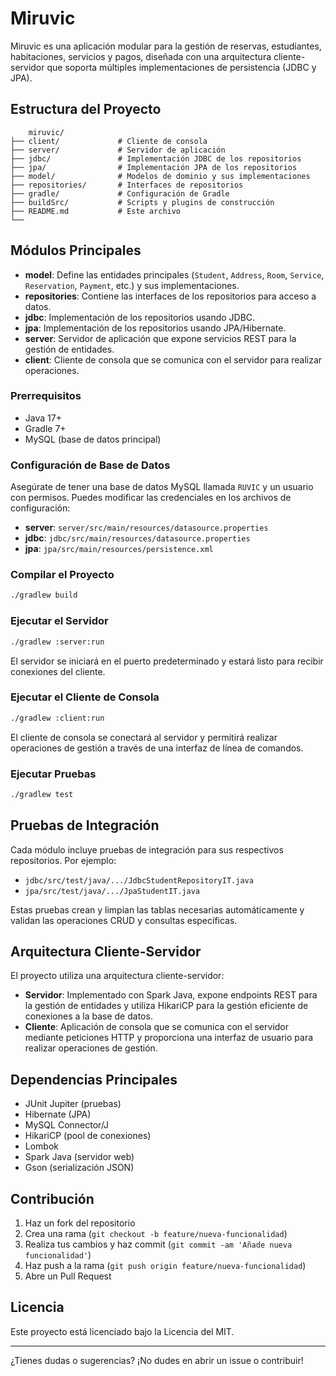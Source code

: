 # Miruvic

Miruvic es una aplicación modular para la gestión de reservas, estudiantes, habitaciones, servicios y pagos, diseñada con una arquitectura cliente-servidor que soporta múltiples implementaciones de persistencia (JDBC y JPA).

## Estructura del Proyecto

```plaintext
    miruvic/
├── client/             # Cliente de consola
├── server/             # Servidor de aplicación
├── jdbc/               # Implementación JDBC de los repositorios
├── jpa/                # Implementación JPA de los repositorios
├── model/              # Modelos de dominio y sus implementaciones
├── repositories/       # Interfaces de repositorios
├── gradle/             # Configuración de Gradle
├── buildSrc/           # Scripts y plugins de construcción
├── README.md           # Este archivo
└── 
```

## Módulos Principales

- **model**: Define las entidades principales (`Student`, `Address`, `Room`, `Service`, `Reservation`, `Payment`, etc.) y sus implementaciones.
- **repositories**: Contiene las interfaces de los repositorios para acceso a datos.
- **jdbc**: Implementación de los repositorios usando JDBC.
- **jpa**: Implementación de los repositorios usando JPA/Hibernate.
- **server**: Servidor de aplicación que expone servicios REST para la gestión de entidades.
- **client**: Cliente de consola que se comunica con el servidor para realizar operaciones.

### Prerrequisitos

- Java 17+
- Gradle 7+
- MySQL (base de datos principal)

### Configuración de Base de Datos

Asegúrate de tener una base de datos MySQL llamada `RUVIC` y un usuario con permisos. Puedes modificar las credenciales en los archivos de configuración:

- **server**: `server/src/main/resources/datasource.properties`
- **jdbc**: `jdbc/src/main/resources/datasource.properties`
- **jpa**: `jpa/src/main/resources/persistence.xml`

### Compilar el Proyecto

```bash
./gradlew build
```

### Ejecutar el Servidor

```bash
./gradlew :server:run
```

El servidor se iniciará en el puerto predeterminado y estará listo para recibir conexiones del cliente.

### Ejecutar el Cliente de Consola

```bash
./gradlew :client:run
```

El cliente de consola se conectará al servidor y permitirá realizar operaciones de gestión a través de una interfaz de línea de comandos.

### Ejecutar Pruebas

```bash
./gradlew test
```

## Pruebas de Integración

Cada módulo incluye pruebas de integración para sus respectivos repositorios. Por ejemplo:

- `jdbc/src/test/java/.../JdbcStudentRepositoryIT.java`
- `jpa/src/test/java/.../JpaStudentIT.java`

Estas pruebas crean y limpian las tablas necesarias automáticamente y validan las operaciones CRUD y consultas específicas.

## Arquitectura Cliente-Servidor

El proyecto utiliza una arquitectura cliente-servidor:

- **Servidor**: Implementado con Spark Java, expone endpoints REST para la gestión de entidades y utiliza HikariCP para la gestión eficiente de conexiones a la base de datos.
- **Cliente**: Aplicación de consola que se comunica con el servidor mediante peticiones HTTP y proporciona una interfaz de usuario para realizar operaciones de gestión.

## Dependencias Principales

- JUnit Jupiter (pruebas)
- Hibernate (JPA)
- MySQL Connector/J
- HikariCP (pool de conexiones)
- Lombok
- Spark Java (servidor web)
- Gson (serialización JSON)

## Contribución

1. Haz un fork del repositorio
2. Crea una rama (`git checkout -b feature/nueva-funcionalidad`)
3. Realiza tus cambios y haz commit (`git commit -am 'Añade nueva funcionalidad'`)
4. Haz push a la rama (`git push origin feature/nueva-funcionalidad`)
5. Abre un Pull Request

## Licencia

Este proyecto está licenciado bajo la Licencia del MIT.

---

¿Tienes dudas o sugerencias? ¡No dudes en abrir un issue o contribuir!
